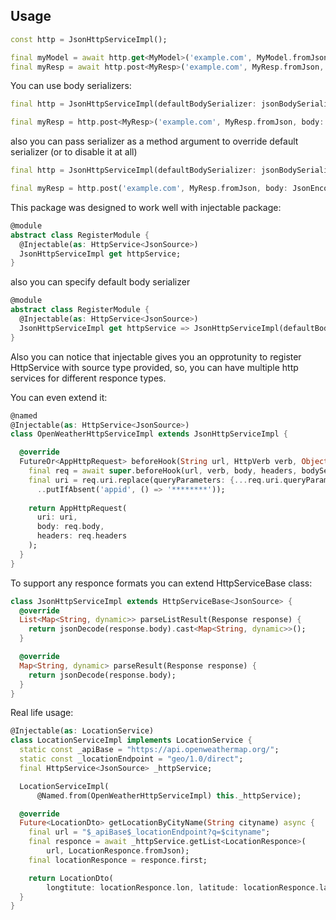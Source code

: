 ## Usage

```dart
const http = JsonHttpServiceImpl();

final myModel = await http.get<MyModel>('example.com', MyModel.fromJson);
final myResp = await http.post<MyResp>('example.com', MyResp.fromJson, body: JsonEncode(model.toJson()));
```

You can use body serializers:

```dart
final http = JsonHttpServiceImpl(defaultBodySerializer: jsonBodySerializer);

final myResp = http.post<MyResp>('example.com', MyResp.fromJson, body: myModel.toJson());
```
also you can pass serializer as a method argument to override default serializer (or to disable it at all)

```dart
final http = JsonHttpServiceImpl(defaultBodySerializer: jsonBodySerializer);

final myResp = http.post('example.com', MyResp.fromJson, body: JsonEncode(myModel.toJson()), bodySerializer: noOpBodySerializer);
```

This package was designed to work well with injectable package:

```dart
@module  
abstract class RegisterModule {  
  @Injectable(as: HttpService<JsonSource>)
  JsonHttpServiceImpl get httpService;  
}  
```

also you can specify default body serializer

```dart
@module  
abstract class RegisterModule {  
  @Injectable(as: HttpService<JsonSource>)
  JsonHttpServiceImpl get httpService => JsonHttpServiceImpl(defaultBodySerializer: jsonBodySerializer);  
}  
```

Also you can notice that injectable gives you an opprotunity to register HttpService with source type provided, so, you can have multiple http services for different responce types.

You can even extend it:

```dart
@named 
@Injectable(as: HttpService<JsonSource>)
class OpenWeatherHttpServiceImpl extends JsonHttpServiceImpl {

  @override
  FutureOr<AppHttpRequest> beforeHook(String url, HttpVerb verb, Object? body, Map<String, String>? headers, BodySerializer bodySerializer) async {
    final req = await super.beforeHook(url, verb, body, headers, bodySerializer);
    final uri = req.uri.replace(queryParameters: {...req.uri.queryParameters}
      ..putIfAbsent('appid', () => '********'));
      
    return AppHttpRequest(
      uri: uri,
      body: req.body,
      headers: req.headers
    );
  }
}

```

To support any responce formats you can extend HttpServiceBase<TSource> class:

```dart
class JsonHttpServiceImpl extends HttpServiceBase<JsonSource> {
  @override
  List<Map<String, dynamic>> parseListResult(Response response) {
    return jsonDecode(response.body).cast<Map<String, dynamic>>();
  }

  @override
  Map<String, dynamic> parseResult(Response response) {
    return jsonDecode(response.body);
  }
}
```

Real life usage:

```dart
@Injectable(as: LocationService)
class LocationServiceImpl implements LocationService {
  static const _apiBase = "https://api.openweathermap.org/";
  static const _locationEndpoint = "geo/1.0/direct";
  final HttpService<JsonSource> _httpService;

  LocationServiceImpl(
      @Named.from(OpenWeatherHttpServiceImpl) this._httpService);

  @override
  Future<LocationDto> getLocationByCityName(String cityname) async {
    final url = "$_apiBase$_locationEndpoint?q=$cityname";
    final responce = await _httpService.getList<LocationResponce>(
        url, LocationResponce.fromJson);
    final locationResponce = responce.first;

    return LocationDto(
        longtitute: locationResponce.lon, latitude: locationResponce.lat);
  }
}
```
